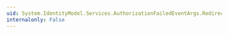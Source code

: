 ```yaml
---
uid: System.IdentityModel.Services.AuthorizationFailedEventArgs.RedirectToIdentityProvider
internalonly: False
---
```

